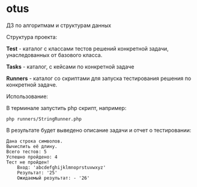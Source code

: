 # otus
ДЗ по алгоритмам и структурам данных

Структура проекта:

**Test** - каталог с классами тестов решений конкретной задачи, унаследованных от базового класса.

**Tasks** - каталог, с кейсами по конкретной задаче

**Runners** - каталог со скриптами для запуска тестирования решения по конкретной задаче.

Использование:

В терминале запустить php скрипт, например:

`php runners/StringRunner.php`

В результате будет выведено описание задачи и отчет о тестировании:

    Дана строка символов.
    Вычислить её длину.
    Всего тестов: 5
    Успешно пройдено: 4 
    Тест не пройден!
        Вход: 'abcdefghijklmnoprstuvwxyz'       
        Результат: '25' 
        Ожидаемый результат: - '26'